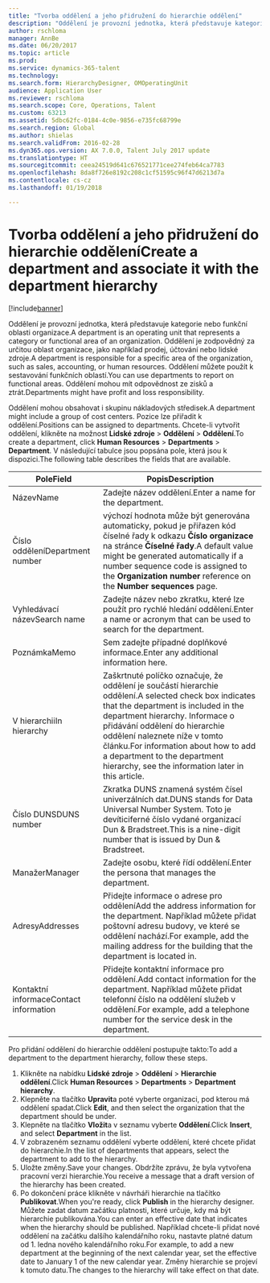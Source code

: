 ```yaml
---
title: "Tvorba oddělení a jeho přidružení do hierarchie oddělení"
description: "Oddělení je provozní jednotka, která představuje kategorie nebo funkční oblasti organizace. Oddělení je zodpovědný za určitou oblast organizace, jako například prodej, účtování nebo lidské zdroje. Oddělení můžete použít k sestavování funkčních oblastí. Oddělení mohou mít odpovědnost ze zisků a ztrát."
author: rschloma
manager: AnnBe
ms.date: 06/20/2017
ms.topic: article
ms.prod: 
ms.service: dynamics-365-talent
ms.technology: 
ms.search.form: HierarchyDesigner, OMOperatingUnit
audience: Application User
ms.reviewer: rschloma
ms.search.scope: Core, Operations, Talent
ms.custom: 63213
ms.assetid: 5dbc62fc-0184-4c0e-9856-e735fc68799e
ms.search.region: Global
ms.author: shielas
ms.search.validFrom: 2016-02-28
ms.dyn365.ops.version: AX 7.0.0, Talent July 2017 update
ms.translationtype: HT
ms.sourcegitcommit: ceea24519d641c676521771cee274feb64ca7783
ms.openlocfilehash: 8da8f726e8192c208c1cf51595c96f47d6213d7a
ms.contentlocale: cs-cz
ms.lasthandoff: 01/19/2018

---
```


# <a name="create-a-department-and-associate-it-with-the-department-hierarchy"></a><span data-ttu-id="ff315-106">Tvorba oddělení a jeho přidružení do hierarchie oddělení</span><span class="sxs-lookup"><span data-stu-id="ff315-106">Create a department and associate it with the department hierarchy</span></span>

[!include[banner](includes/banner.md)]


<span data-ttu-id="ff315-107">Oddělení je provozní jednotka, která představuje kategorie nebo funkční oblasti organizace.</span><span class="sxs-lookup"><span data-stu-id="ff315-107">A department is an operating unit that represents a category or functional area of an organization.</span></span> <span data-ttu-id="ff315-108">Oddělení je zodpovědný za určitou oblast organizace, jako například prodej, účtování nebo lidské zdroje.</span><span class="sxs-lookup"><span data-stu-id="ff315-108">A department is responsible for a specific area of the organization, such as sales, accounting, or human resources.</span></span> <span data-ttu-id="ff315-109">Oddělení můžete použít k sestavování funkčních oblastí.</span><span class="sxs-lookup"><span data-stu-id="ff315-109">You can use departments to report on functional areas.</span></span> <span data-ttu-id="ff315-110">Oddělení mohou mít odpovědnost ze zisků a ztrát.</span><span class="sxs-lookup"><span data-stu-id="ff315-110">Departments might have profit and loss responsibility.</span></span>

<span data-ttu-id="ff315-111">Oddělení mohou obsahovat i skupinu nákladových středisek.</span><span class="sxs-lookup"><span data-stu-id="ff315-111">A department might include a group of cost centers.</span></span> <span data-ttu-id="ff315-112">Pozice lze přiřadit k oddělení.</span><span class="sxs-lookup"><span data-stu-id="ff315-112">Positions can be assigned to departments.</span></span> <span data-ttu-id="ff315-113">Chcete-li vytvořit oddělení, klikněte na možnost **Lidské zdroje** &gt; **Oddělení** &gt; **Oddělení**.</span><span class="sxs-lookup"><span data-stu-id="ff315-113">To create a department, click **Human Resources** &gt; **Departments** &gt; **Department**.</span></span> <span data-ttu-id="ff315-114">V následující tabulce jsou popsána pole, která jsou k dispozici.</span><span class="sxs-lookup"><span data-stu-id="ff315-114">The following table describes the fields that are available.</span></span>

| <span data-ttu-id="ff315-115">Pole</span><span class="sxs-lookup"><span data-stu-id="ff315-115">Field</span></span>               | <span data-ttu-id="ff315-116">Popis</span><span class="sxs-lookup"><span data-stu-id="ff315-116">Description</span></span>                                                                                                                                                                                                       |
|---------------------|-------------------------------------------------------------------------------------------------------------------------------------------------------------------------------------------------------------------|
| <span data-ttu-id="ff315-117">Název</span><span class="sxs-lookup"><span data-stu-id="ff315-117">Name</span></span>                | <span data-ttu-id="ff315-118">Zadejte název oddělení.</span><span class="sxs-lookup"><span data-stu-id="ff315-118">Enter a name for the department.</span></span>                                                                                                                                                                                  |
| <span data-ttu-id="ff315-119">Číslo oddělení</span><span class="sxs-lookup"><span data-stu-id="ff315-119">Department number</span></span>   | <span data-ttu-id="ff315-120">výchozí hodnota může být generována automaticky, pokud je přiřazen kód číselné řady k odkazu **Číslo organizace** na stránce **Číselné řady**.</span><span class="sxs-lookup"><span data-stu-id="ff315-120">A default value might be generated automatically if a number sequence code is assigned to the **Organization number** reference on the **Number sequences** page.</span></span>                                                 |
| <span data-ttu-id="ff315-121">Vyhledávací název</span><span class="sxs-lookup"><span data-stu-id="ff315-121">Search name</span></span>         | <span data-ttu-id="ff315-122">Zadejte název nebo zkratku, které lze použít pro rychlé hledání oddělení.</span><span class="sxs-lookup"><span data-stu-id="ff315-122">Enter a name or acronym that can be used to search for the department.</span></span>                                                                                                                                            |
| <span data-ttu-id="ff315-123">Poznámka</span><span class="sxs-lookup"><span data-stu-id="ff315-123">Memo</span></span>                | <span data-ttu-id="ff315-124">Sem zadejte případné doplňkové informace.</span><span class="sxs-lookup"><span data-stu-id="ff315-124">Enter any additional information here.</span></span>                                                                                                                                                                            |
| <span data-ttu-id="ff315-125">V hierarchii</span><span class="sxs-lookup"><span data-stu-id="ff315-125">In hierarchy</span></span>        | <span data-ttu-id="ff315-126">Zaškrtnuté políčko označuje, že oddělení je součástí hierarchie oddělení.</span><span class="sxs-lookup"><span data-stu-id="ff315-126">A selected check box indicates that the department is included in the department hierarchy.</span></span> <span data-ttu-id="ff315-127">Informace o přidávání oddělení do hierarchie oddělení naleznete níže v tomto článku.</span><span class="sxs-lookup"><span data-stu-id="ff315-127">For information about how to add a department to the department hierarchy, see the information later in this article.</span></span> |
| <span data-ttu-id="ff315-128">Číslo DUNS</span><span class="sxs-lookup"><span data-stu-id="ff315-128">DUNS number</span></span>         | <span data-ttu-id="ff315-129">Zkratka DUNS znamená systém čísel univerzálních dat.</span><span class="sxs-lookup"><span data-stu-id="ff315-129">DUNS stands for Data Universal Number System.</span></span> <span data-ttu-id="ff315-130">Toto je devíticiferné číslo vydané organizací Dun & Bradstreet.</span><span class="sxs-lookup"><span data-stu-id="ff315-130">This is a nine-digit number that is issued by Dun & Bradstreet.</span></span>                                                                                                     |
| <span data-ttu-id="ff315-131">Manažer</span><span class="sxs-lookup"><span data-stu-id="ff315-131">Manager</span></span>             | <span data-ttu-id="ff315-132">Zadejte osobu, které řídí oddělení.</span><span class="sxs-lookup"><span data-stu-id="ff315-132">Enter the persona that manages the department.</span></span>                                                                                                                                                                    |
| <span data-ttu-id="ff315-133">Adresy</span><span class="sxs-lookup"><span data-stu-id="ff315-133">Addresses</span></span>           | <span data-ttu-id="ff315-134">Přidejte informace o adrese pro oddělení</span><span class="sxs-lookup"><span data-stu-id="ff315-134">Add the address information for the department.</span></span> <span data-ttu-id="ff315-135">Například můžete přidat poštovní adresu budovy, ve které se oddělení nachází.</span><span class="sxs-lookup"><span data-stu-id="ff315-135">For example, add the mailing address for the building that the department is located in.</span></span>                                                                          |
| <span data-ttu-id="ff315-136">Kontaktní informace</span><span class="sxs-lookup"><span data-stu-id="ff315-136">Contact information</span></span> | <span data-ttu-id="ff315-137">Přidejte kontaktní informace pro oddělení.</span><span class="sxs-lookup"><span data-stu-id="ff315-137">Add contact information for the department.</span></span> <span data-ttu-id="ff315-138">Například můžete přidat telefonní číslo na oddělení služeb v oddělení.</span><span class="sxs-lookup"><span data-stu-id="ff315-138">For example, add a telephone number for the service desk in the department.</span></span>                                                                                           |

<span data-ttu-id="ff315-139">Pro přidání oddělení do hierarchie oddělení postupujte takto:</span><span class="sxs-lookup"><span data-stu-id="ff315-139">To add a department to the department hierarchy, follow these steps.</span></span>

1.  <span data-ttu-id="ff315-140">Klikněte na nabídku **Lidské zdroje** &gt; **Oddělení** &gt; **Hierarchie oddělení**.</span><span class="sxs-lookup"><span data-stu-id="ff315-140">Click **Human Resources** &gt; **Departments** &gt; **Department hierarchy**.</span></span>
2.  <span data-ttu-id="ff315-141">Klepněte na tlačítko **Upravit**a poté vyberte organizaci, pod kterou má oddělení spadat.</span><span class="sxs-lookup"><span data-stu-id="ff315-141">Click **Edit**, and then select the organization that the department should be under.</span></span>
3.  <span data-ttu-id="ff315-142">Klepněte na tlačítko **Vložit**a v seznamu vyberte **Oddělení**.</span><span class="sxs-lookup"><span data-stu-id="ff315-142">Click **Insert**, and select **Department** in the list.</span></span>
4.  <span data-ttu-id="ff315-143">V zobrazeném seznamu oddělení vyberte oddělení, které chcete přidat do hierarchie.</span><span class="sxs-lookup"><span data-stu-id="ff315-143">In the list of departments that appears, select the department to add to the hierarchy.</span></span>
5.  <span data-ttu-id="ff315-144">Uložte změny.</span><span class="sxs-lookup"><span data-stu-id="ff315-144">Save your changes.</span></span> <span data-ttu-id="ff315-145">Obdržíte zprávu, že byla vytvořena pracovní verzi hierarchie.</span><span class="sxs-lookup"><span data-stu-id="ff315-145">You receive a message that a draft version of the hierarchy has been created.</span></span>
6.  <span data-ttu-id="ff315-146">Po dokončení práce klikněte v návrháři hierarchie na tlačítko **Publikovat**.</span><span class="sxs-lookup"><span data-stu-id="ff315-146">When you're ready, click **Publish** in the hierarchy designer.</span></span> <span data-ttu-id="ff315-147">Můžete zadat datum začátku platnosti, které určuje, kdy má být hierarchie publikována.</span><span class="sxs-lookup"><span data-stu-id="ff315-147">You can enter an effective date that indicates when the hierarchy should be published.</span></span> <span data-ttu-id="ff315-148">Například chcete-li přidat nové oddělení na začátku dalšího kalendářního roku, nastavte platné datum od 1. ledna nového kalendářního roku.</span><span class="sxs-lookup"><span data-stu-id="ff315-148">For example, to add a new department at the beginning of the next calendar year, set the effective date to January 1 of the new calendar year.</span></span> <span data-ttu-id="ff315-149">Změny hierarchie se projeví k tomuto datu.</span><span class="sxs-lookup"><span data-stu-id="ff315-149">The changes to the hierarchy will take effect on that date.</span></span>





